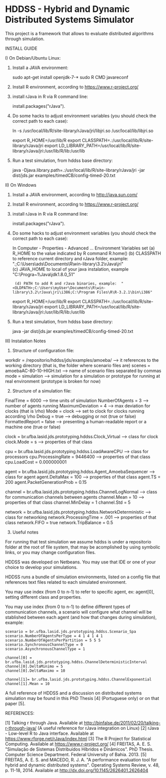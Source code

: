 # HDDSS - Hybrid and Dynamic Distributed Systems Simulator

This project is a framework that allows to evaluate distributed algorithms through simulation.

INSTALL GUIDE

I) On Debian/Ubuntu Linux:

1) Install a JAVA environment:

	sudo apt-get install openjdk-7-*
	sudo R CMD javareconf

2) Install R environment, according to https://www.r-project.org/

3) install rJava in R via R command line:

	install.packages("rJava").

4) Do some hacks to adjust environment variables (you should check the correct path to each case): 

	ln -s /usr/local/lib/R/site-library/rJava/jri/libjri.so /usr/local/lib/libjri.so

	export R_HOME=/usr/lib/R
	export CLASSPATH=.:/usr/local/lib/R/site-library/rJava/jri
	export LD_LIBRARY_PATH=/usr/local/lib/R/site-library/rJava/jri:/usr/lib/R/lib:/usr/lib

5) Run a test simulation, from hddss base directory:

	java -Djava.library.path=.:/usr/local/lib/R/site-library/rJava/jri -jar dist/jds.jar examples/timedCB/config-timed-20.txt

II) On Windows


1) Install a JAVA environment, according to http://java.sun.com/

2) Install R environment, according to https://www.r-project.org/

3) install rJava in R via R command line:

	install.packages("rJava").

4) Do some hacks to adjust environment variables (you should check the correct path to each case): 

	In Computer - Properties - Advanced ... Environment Variables set 
		(a) R_HOME to the value indicated by R command R.home()
		(b) CLASSPATH to reference current directory and rJava folder, example: ".;C:\Users\ads\Documents\R\win-library\3.2\rJava\jri"		
		(c) JAVA_HOME to local of your java instalation, example "C:\Progra~1\Java\jdk1.8.0_51"
	
		(d) PATH to add R and rJava binaries, example: 	"<OLDPATH>;C:\Users\myUser\Documents\R\win-library\3.2\rJava\jri\i386;C:\Program Files\R\R-3.2.1\bin\i386"


	export R_HOME=/usr/lib/R
	export CLASSPATH=.:/usr/local/lib/R/site-library/rJava/jri
	export LD_LIBRARY_PATH=/usr/local/lib/R/site-library/rJava/jri:/usr/lib/R/lib:/usr/lib

5) Run a test simulation, from hddss base directory:

	java -jar dist/jds.jar examples/timedCB/config-timed-20.txt

III) Instalation Notes

1) Structure of configuration file:

workdir = /repositorio/hddss/jds/examples/amoeba/ 	--> it references to the working directory (that is, the folder where scenario files are)
scenes = amoebaAC-80-10-HIGH.txt 			--> name of scenario files separated by commas
mode = simulation  					--> simulation for a simulation or prototype for running at real environment (prototype is broken for now)

2) Structure of a simulation file:

FinalTime = 6000					--> time units of simulation
NumberOfAgents = 3					--> number of agents running
MaximumDeviation = 4					--> max deviation for clocks (that is \rho)
Mode = clock						--> set to clock for clocks running according \rho 
Debug = true						--> debugging or not (true or false)
FormattedReport = false					--> presenting a human-readable report or a machine one (true or false)

clock = br.ufba.lasid.jds.prototyping.hddss.Clock_Virtual	--> class for clock
clock.Mode = s							--> properties of that class

cpu = br.ufba.lasid.jds.prototyping.hddss.LoadAwareCPU		--> class for processors
cpu.ProcessingRate = 9446400 					--> properties of that class
cpu.LoadCost = 0.000000001

agent = br.ufba.lasid.jds.prototyping.hddss.Agent_AmoebaSequencer	--> class for agent
agent.DeltaMax = 100							--> properties of that class
agent.TS = 200
agent.PacketGenerationProb = 0.15

channel = br.ufba.lasid.jds.prototyping.hddss.ChannelLogNormal		--> class for communication channels between agents
channel.Mean = 10							--> properties of that class
channel.MinDelay = 1
channel.Std = 5

network = br.ufba.lasid.jds.prototyping.hddss.NetworkDeterministic	--> class for networking
network.ProcessingTime = .001						--> properties of that class
network.FIFO = true
network.TripBalance = 0.5

3) Useful notes

For running that test simulation we assume hddss is under a repositorio folder at the root of file system, that may be acomplished by using symbolic links, or you may change configuration files.

HDDSS was developed on Netbeans. You may use that IDE or one of your choice to develop your simulations.

HDDSS runs a bundle of simulation environments, listed on a config file that references text files related to each simulated environment.

You may use index (from 0 to n-1) to refer to specific agent, ex: agent[0], setting different class and properties.

You may use index (from 0 to n-1) to define different types of communication channels, a scenario will configure what channel will be stablished between each agent (and how that changes during simulation), example:

	scenario = br.ufba.lasid.jds.prototyping.hddss.Scenario_Spa
	scenario.NumberOfAgentsPerType = 4 1 4 1 4 1
	scenario.NumberOfAgentsPerPartition = 5 5 5
	scenario.SynchronousChannelType = 0
	scenario.AsynchronousChannelType = 1

	channel[0] = br.ufba.lasid.jds.prototyping.hddss.ChannelDeterministicInterval
	channel[0].DeltaMinimo = 5
	channel[0].DeltaMaximo = 10

	channel[1]= br.ufba.lasid.jds.prototyping.hddss.ChannelExponential
	channel[1].Mean = 10 

A full reference of HDDSS and a discussion on distributed systems simulation may be found in this PhD Thesis [4] (Portuguese only) or on that paper [5].

REFERENCES:

[1] Talking r through Java. Available at http://binfalse.de/2011/02/20/talking-r-through-java/ (A useful reference for rJava integration on Linux)
[2] rJava - Low-level R to Java interface. Available at https://www.rforge.net/rJava/index.html
[3] The R Project for Statistical Computing. Available at https://www.r-project.org/
[4] FREITAS, A. E. S. "Simulação de Sistemas Distribuídos Híbridos e Dinâmicos". PhD Thesis. Computer Science Department. Federal University of Bahia. 2013.
[5] FREITAS, A. E. S. and MACEDO, R. J. A. "A performance evaluation tool for hybrid and dynamic distributed systems". Operating Systems Review, v. 48, p. 11-18, 2014. Available at http://dx.doi.org/10.1145/2626401.2626404
